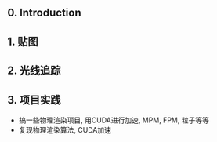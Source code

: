 ## 0. Introduction
## 1. 贴图
## 2. 光线追踪
## 3. 项目实践
- 搞一些物理渲染项目, 用CUDA进行加速, MPM, FPM, 粒子等等
- 复现物理渲染算法, CUDA加速